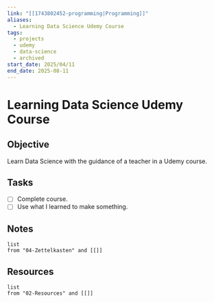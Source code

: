 ```yaml
---
link: "[[1743802452-programming|Programming]]"
aliases:
  - Learning Data Science Udemy Course
tags:
  - projects
  - udemy
  - data-science
  - archived
start_date: 2025/04/11
end_date: 2025-08-11
---
```

# Learning Data Science Udemy Course
## Objective
Learn Data Science with the guidance of a teacher in a Udemy course.
## Tasks
- [ ] Complete course.
- [ ] Use what I learned to make something.
## Notes
```dataview
list
from "04-Zettelkasten" and [[]]
```
## Resources
```dataview
list
from "02-Resources" and [[]]
```
